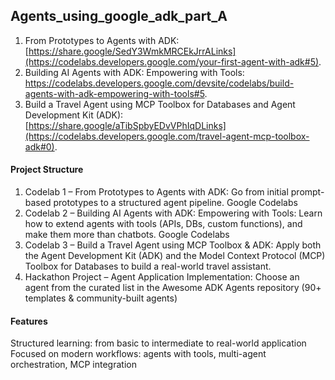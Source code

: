 ## Agents_using_google_adk_part_A



1) From Prototypes to Agents with ADK: [https://share.google/SedY3WmkMRCEkJrrALinks](https://codelabs.developers.google.com/your-first-agent-with-adk#5).
2) Building AI Agents with ADK: Empowering with Tools: https://codelabs.developers.google.com/devsite/codelabs/build-agents-with-adk-empowering-with-tools#5.
3) Build a Travel Agent using MCP Toolbox for Databases and Agent Development Kit (ADK): [https://share.google/aTibSpbyEDvVPhIqDLinks](https://codelabs.developers.google.com/travel-agent-mcp-toolbox-adk#0).


#### Project Structure
1) Codelab 1 – From Prototypes to Agents with ADK: Go from initial prompt-based prototypes to a structured agent pipeline. 
Google Codelabs
2) Codelab 2 – Building AI Agents with ADK: Empowering with Tools: Learn how to extend agents with tools (APIs, DBs, custom functions), and make them more than chatbots. 
Google Codelabs
3) Codelab 3 – Build a Travel Agent using MCP Toolbox & ADK: Apply both the Agent Development Kit (ADK) and the Model Context Protocol (MCP) Toolbox for Databases to build a real-world travel assistant.
4) Hackathon Project – Agent Application Implementation: Choose an agent from the curated list in the Awesome ADK Agents repository (90+ templates & community-built agents) 

#### Features
Structured learning: from basic to intermediate to real-world application
Focused on modern workflows: agents with tools, multi-agent orchestration, MCP integration


